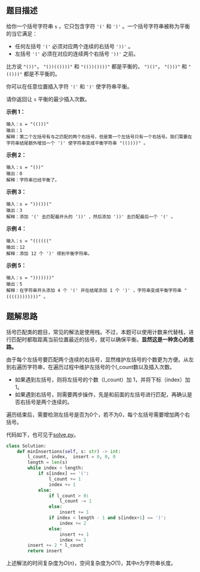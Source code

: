 ## 题目描述

给你一个括号字符串 `s` ，它只包含字符 `'('` 和 `')'` 。一个括号字符串被称为平衡的当它满足：

- 任何左括号 `'('` 必须对应两个连续的右括号 `'))'` 。
- 左括号 `'('` 必须在对应的连续两个右括号 `'))'` 之前。

比方说 `"())"`， `"())(())))"` 和 `"(())())))"` 都是平衡的， `")()"`， `"()))"` 和 `"(()))"` 都是不平衡的。

你可以在任意位置插入字符 `'('` 和 `')'` 使字符串平衡。

请你返回让 `s` 平衡的最少插入次数。

**示例 1：**
```
输入：s = "(()))"
输出：1
解释：第二个左括号有与之匹配的两个右括号，但是第一个左括号只有一个右括号。我们需要在字符串结尾额外增加一个 ')' 使字符串变成平衡字符串 "(())))" 。
```

**示例 2：**
```
输入：s = "())"
输出：0
解释：字符串已经平衡了。
```

**示例 3：**
```
输入：s = "))())("
输出：3
解释：添加 '(' 去匹配最开头的 '))' ，然后添加 '))' 去匹配最后一个 '(' 。
```

**示例 4：**
```
输入：s = "(((((("
输出：12
解释：添加 12 个 ')' 得到平衡字符串。
```

**示例 5：**
```
输入：s = ")))))))"
输出：5
解释：在字符串开头添加 4 个 '(' 并在结尾添加 1 个 ')' ，字符串变成平衡字符串 "(((())))))))" 。
```

## 题解思路

括号匹配类的题目，常见的解法是使用栈。不过，本题可以使用计数来代替栈，进行匹配时都取距离当前位置最近的括号，就可以确保平衡。**显然这是一种贪心的思路。**

由于每个左括号要匹配两个连续的右括号，显然维护左括号的个数更为方便。从左到右遍历字符串，在遍历过程中维护左括号的个l_count数以及插入次数。

- 如果遇到左括号，则将左括号的个数（l_count）加 1，并将下标（index）加 1。
- 如果遇到右括号，则需要两步操作，先是和前面的左括号进行匹配，再确认是否右括号是两个连续的。

遍历结束后，需要检测左括号是否为0个，若不为0，每个左括号需要增加两个右括号。

代码如下，也可见于[solve.py](./solve.py)。

```python
class Solution:
    def minInsertions(self, s: str) -> int:
        l_count, index,  insert = 0, 0, 0
        length = len(s)
        while index < length:
            if s[index] == '(':
                l_count += 1
                index += 1
            else:
                if l_count > 0:
                    l_count -= 1
                else:
                    insert += 1
                if index < length - 1 and s[index+1] == ')':
                    index += 2
                else:
                    insert += 1
                    index += 1
        insert += 2 * l_count
        return insert
```

上述解法的时间复杂度为$O(n)$，空间复杂度为$O(1)$，其中$n$为字符串长度。
